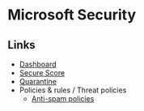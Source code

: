 # Microsoft Security

<!--
https://www.youtube.com/watch?v=256sOGew5NE
https://www.youtube.com/watch?v=N0EMae_WxIs
-->

## Links

- [Dashboard](https://security.microsoft.com)
- [Secure Score](https://security.microsoft.com/securescore)
- [Quarantine](https://security.microsoft.com/quarantine)
- Policies & rules / Threat policies
  - [Anti-spam policies](https://security.microsoft.com/antispam)
